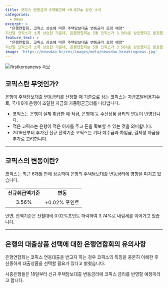 ```yaml
---
title: 코피스 변동금리 6개월만에 +0.02%p 상승 소식
categories:
  - News
excerpt: >
  "은행연합회, 코픽스 상승에 따른 주택담보대출 변동금리 조정 예정" 
지난달 코픽스가 소폭 상승한 가운데, 은행연합회는 5월 코픽스가 3.56%로 상승했다고 발표했다. 이는 6개월 만에 상승한 것으로, 잔액기준으로는 3.74%로 하락세를 이어가고 있다. 시중은행들은 이에 따라 18일부터 주택담보대출 변동금리를 조정할 예정이며, 대출을 고려하는 고객들은 신중한 상품 선택이 필요하다는 은행연합회의 입장을 밝혔다.
feature_text: >
  "은행연합회, 코픽스 상승에 따른 주택담보대출 변동금리 조정 예정" 
지난달 코픽스가 소폭 상승한 가운데, 은행연합회는 5월 코픽스가 3.56%로 상승했다고 발표했다. 이는 6개월 만에 상승한 것으로, 잔액기준으로는 3.74%로 하락세를 이어가고 있다. 시중은행들은 이에 따라 18일부터 주택담보대출 변동금리를 조정할 예정이며, 대출을 고려하는 고객들은 신중한 상품 선택이 필요하다는 은행연합회의 입장을 밝혔다.
image: 'https://newsdao.kr/res/images/meta/newsdao_breakingnews.jpg'
---
```


<p><img src="https://newsdao.kr/res/images/meta/newsdao_breakingnews.jpg" alt="firstkoreanews 속보" /></p>

<h2 data-ke-size="size26">코픽스란 무엇인가?</h2>

<p data-ke-size="size16">은행이 주택담보대출 변동금리를 산정할 때 기준으로 삼는 코픽스는 자금조달비용지수로, 국내 8개 은행이 조달한 자금의 가중평균금리를 나타냅니다.</p>

<ul>
<li>코픽스는 은행이 실제 취급한 예·적금, 은행채 등 수신상품 금리의 변동이 반영됩니다.</li>
<li>적은 코픽스는 은행이 적은 이자를 주고 돈을 확보할 수 있는 것을 의미합니다.</li>
<li>2019년부터 추가된 신규 잔액기준 코픽스는 기타 예수금과 차입금, 결제성 자금을 추가로 고려합니다.</li>
</ul>

<hr>

<h2 data-ke-size="size26">코픽스의 변동이란?</h2>

<p data-ke-size="size16">코픽스는 최근 6개월 만에 상승하여 은행의 주택담보대출 변동금리에 영향을 미치고 있습니다.</p>

<table>
<tr>
<td style="text-align: center; height: 17px;"><b>신규취급액기준</b></td>
<td style="text-align: center; height: 17px;"><b>변동</b></td>
</tr>
<tr>
<td style="text-align: center; height: 17px;">3.56%</td>
<td style="text-align: center; height: 17px;">+0.02% 포인트</td>
</tr>
</table>

<p data-ke-size="size16">반면, 잔액기준은 전월대비 0.02%포인트 하락하여 3.74%로 내림세를 이어가고 있습니다.</p>

<hr>

<h2 data-ke-size="size26">은행의 대출상품 선택에 대한 은행연합회의 유의사항</h2>

<p data-ke-size="size16">은행연합회는 코픽스 연동대출을 받고자 하는 경우 코픽스의 특징을 충분히 이해한 후 신중하게 대출상품을 선택할 필요가 있다고 밝혔습니다.</p>

<p data-ke-size="size16">시중은행들은 18일부터 신규 주택담보대출 변동금리에 코픽스 금리를 반영할 예정이라고 합니다.</p>

<p data-ke-size="size16">&nbsp;</p>

